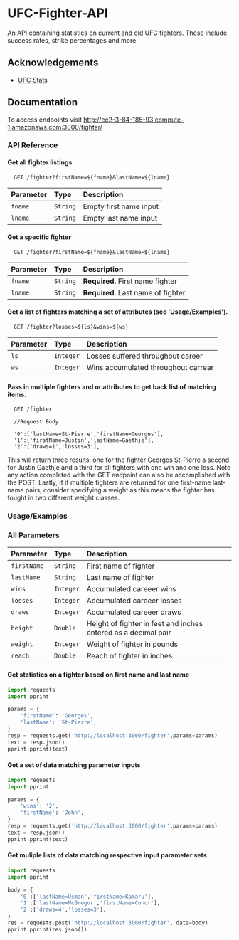 
# UFC-Fighter-API

An API containing statistics on current and old UFC fighters. These include
success rates, strike percentages and more.

## Acknowledgements

 - [UFC Stats](http://ufcstats.com/statistics/fighters?char=a)

## Documentation

To access endpoints visit http://ec2-3-84-185-93.compute-1.amazonaws.com:3000/fighter/
### API Reference

#### Get all fighter listings

```http
  GET /fighter?firstName=${fname}&lastName=${lname}
```

| Parameter  | Type     | Description                |
| :--------  | :------- | :------------------------- |
| `fname`    | `String` | Empty first name input     |
| `lname`    | `String` | Empty last name input      |


#### Get a specific fighter

```http
  GET /fighter?firstName=${fname}&lastName=${lname}
```
| Parameter  | Type     | Description                       |
| :--------  | :------- | :-------------------------        |
| `fname`    | `String` | **Required.** First name fighter  |
| `lname`    | `String` | **Required.** Last name of fighter|


#### Get a list of fighters matching a set of attributes (see 'Usage/Examples'). 

```http
  GET /fighter?losses=${ls}&wins=${ws}
```
| Parameter  | Type      | Description                         |
| :--------  | :-------  | :-------------------------          |
| `ls`       | `Integer` | Losses suffered throughout career   |
| `ws`       | `Integer` | Wins accumulated throughout carrear |


#### Pass in multiple fighters and or attributes to get back list of matching items. 

```http
  GET /fighter
  
  //Request Body

  '0':['lastName=St-Pierre','firstName=Georges'],
  '1':['firstName=Justin','lastName=Gaethje'],
  '2':['draws=1','losses=3'],
```
This will return three results: one for the fighter Georges St-Pierre a second for 
Justin Gaethje and a third for all fighters with one win and one loss. Note any 
action completed with the GET endpoint can also be accomplished with the POST. Lastly, if 
if multiple fighters are returned for one first-name last-name pairs, consider specifying
a weight as this means the fighter has fought in two different weight classes.  
### Usage/Examples

### All Parameters
| Parameter  | Type      | Description                                                      |
| :--------  | :-------  | :-------------------------                                       |
| `firstName`| `String`  | First name of fighter                                            |
| `lastName` | `String`  | Last name of fighter                                             | 
| `wins`     | `Integer` | Accumulated careeer wins                                         | 
| `losses`   | `Integer` | Accumulated careeer losses                                       | 
| `draws`    | `Integer` | Accumulated careeer draws                                        | 
| `height`   | `Double`  | Height of fighter in feet and inches entered as a decimal pair   | 
| `weight`   | `Integer` | Weight of fighter in pounds                                      | 
| `reach`    | `Double`  | Reach of fighter in inches                                       | 

#### Get statistics on a fighter based on first name and last name
```python
import requests
import pprint 

params = {
    'firstName': 'Georges',
    'lastName': 'St-Pierre',
}
resp = requests.get('http://localhost:3000/fighter',params=params)
text = resp.json()
pprint.pprint(text)
```

#### Get a set of data matching parameter inputs
```python
import requests
import pprint 

params = {
    'wins': '2',
    'firstName': 'John',
}
resp = requests.get('http://localhost:3000/fighter',params=params)
text = resp.json()
pprint.pprint(text)
```

#### Get muliple lists of data matching respective input parameter sets.
```python
import requests
import pprint

body = {
    '0':['lastName=Usman','firstName=Kamaru'],
    '1':['lastName=McGregor','firstName=Conor'],
    '2':['draws=4','losses=3'],
}
res = requests.post('http://localhost:3000/fighter', data=body)
pprint.pprint(res.json())
